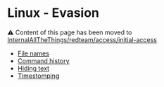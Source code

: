 # Linux - Evasion

:warning: Content of this page has been moved to [InternalAllTheThings/redteam/access/initial-access](https://swisskyrepo.github.io/InternalAllTheThings/redteam/evasion/linux-evasion/)

- [File names](https://swisskyrepo.github.io/InternalAllTheThings/redteam/evasion/linux-evasion/#file-names)
- [Command history](https://swisskyrepo.github.io/InternalAllTheThings/redteam/evasion/linux-evasion/#command-history)
- [Hiding text](https://swisskyrepo.github.io/InternalAllTheThings/redteam/evasion/linux-evasion/#hiding-text)
- [Timestomping](https://swisskyrepo.github.io/InternalAllTheThings/redteam/evasion/linux-evasion/#timestomping)